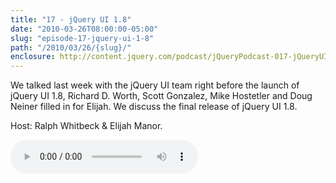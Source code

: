 ```yaml
---
title: "17 - jQuery UI 1.8"
date: "2010-03-26T08:00:00-05:00"
slug: "episode-17-jquery-ui-1-8"
path: "/2010/03/26/{slug}/"
enclosure: http://content.jquery.com/podcast/jQueryPodcast-017-jQueryUI18.mp3
---
```

We talked last week with the jQuery UI team right before the launch of jQuery UI 1.8, Richard D. Worth, Scott Gonzalez, Mike Hostetler and Doug Neiner filled in for Elijah.  We discuss the final release of jQuery UI 1.8.

Host: Ralph Whitbeck &amp; Elijah Manor.

<audio src="http://content.jquery.com/podcast/jQueryPodcast-017-jQueryUI18.mp3" controls=""></audio>
